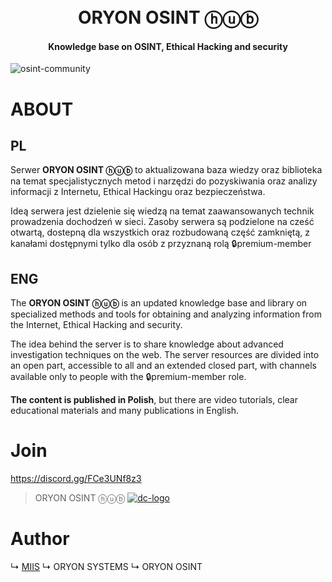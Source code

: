 <h1 align="center">
  <br>
  ORYON OSINT ⓗⓤⓑ
  <br>
</h1>

<h4 align="center">Knowledge base on OSINT, Ethical Hacking and security</h4> 

![osint-community](https://i.ibb.co/h1BWQHh/oryon-osint-hub.png)

# ABOUT

## PL

Serwer **ORYON OSINT ⓗⓤⓑ** to aktualizowana baza wiedzy oraz biblioteka na temat specjalistycznych metod i narzędzi do pozyskiwania oraz analizy informacji z Internetu, Ethical Hackingu oraz bezpieczeństwa.

Ideą serwera jest dzielenie się wiedzą na temat zaawansowanych technik prowadzenia dochodzeń w sieci. Zasoby serwera są podzielone na cześć otwartą, dostepną dla wszystkich oraz rozbudowaną część zamkniętą, z kanałami dostępnymi tylko dla osób z przyznaną rolą 🔒premium-member

## ENG

The **ORYON OSINT ⓗⓤⓑ** is an updated knowledge base and library on specialized methods and tools for obtaining and analyzing information from the Internet, Ethical Hacking and security.

The idea behind the server is to share knowledge about advanced investigation techniques on the web. The server resources are divided into an open part, accessible to all and an extended closed part, with channels available only to people with the 🔒premium-member role.

**The content is published in Polish**, but there are video tutorials, clear educational materials and many publications in English.

# Join

https://discord.gg/FCe3UNf8z3

> ORYON OSINT ⓗⓤⓑ [![dc-logo](https://i.ibb.co/GPwN83t/Discord-Logo-Color.png)](https://discord.gg/FCe3UNf8z3)

# Author

↳ [MIIS](http://miis.pl) ↳ ORYON SYSTEMS ↳ ORYON OSINT
